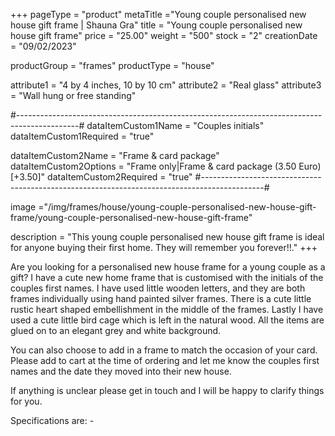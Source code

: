 +++
pageType = "product"
metaTitle ="Young couple personalised new house gift frame | Shauna Gra"
title = "Young couple personalised new house gift frame"
price = "25.00"
weight = "500"
stock = "2"
creationDate = "09/02/2023"

productGroup = "frames"
productType = "house"

attribute1 = "4 by 4 inches, 10 by 10 cm" 
attribute2 = "Real glass"
attribute3 = "Wall hung or free standing"

#---------------------------------------------------------------------------------------------#
dataItemCustom1Name = "Couples initials"
dataItemCustom1Required = "true"

dataItemCustom2Name = "Frame & card package"
dataItemCustom2Options = "Frame only|Frame & card package (3.50 Euro)[+3.50]"
dataItemCustom2Required = "true"
#---------------------------------------------------------------------------------------------#

image ="/img/frames/house/young-couple-personalised-new-house-gift-frame/young-couple-personalised-new-house-gift-frame"

description = "This young couple personalised new house gift frame is ideal for anyone buying their first home. They will remember you forever!!."
+++

Are you looking for a personalised new house frame for a young couple as a gift? I have a cute new home frame that is customised with the initials of the couples first names. I have used little wooden letters, and they are both frames individually using hand painted silver frames. There is a cute little rustic heart shaped embellishment in the middle of the frames. Lastly I have used a cute little bird cage which is left in the natural wood. All the items are glued on to an elegant grey and white background.

You can also choose to add in a frame to match the occasion of your card. Please add to cart at the time of ordering and let me know the couples first names and the date they moved into their new house.

If anything is unclear please get in touch and I will be happy to clarify things for you.

Specifications are: -
